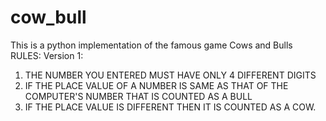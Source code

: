  # cow_bull
 This is a python implementation of the famous game Cows and Bulls
 RULES:
 Version 1:
  1. THE NUMBER YOU ENTERED MUST HAVE ONLY 4 DIFFERENT DIGITS
  2. IF THE PLACE VALUE OF A NUMBER IS SAME AS THAT OF THE COMPUTER'S NUMBER
     THAT IS COUNTED AS A BULL
  3. IF THE PLACE VALUE IS DIFFERENT THEN IT IS COUNTED AS A COW.
  
 
